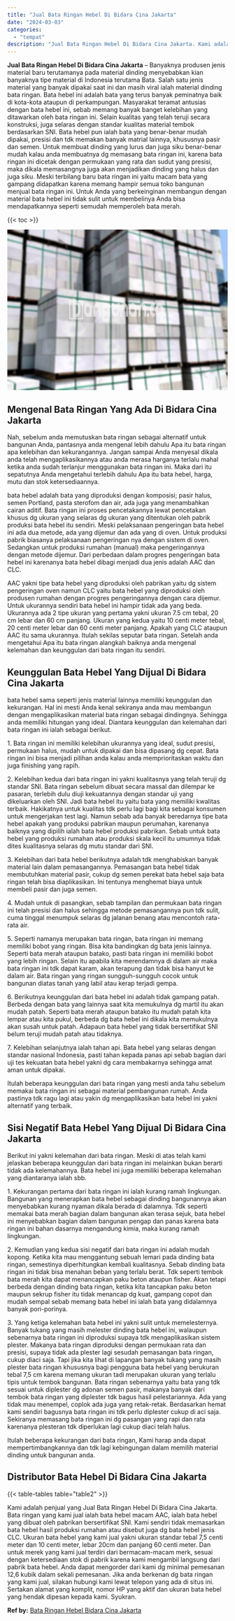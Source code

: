 ```yaml
---
title: "Jual Bata Ringan Hebel Di Bidara Cina Jakarta"
date: "2024-03-03"
categories: 
  - "tempat"
description: "Jual Bata Ringan Hebel Di Bidara Cina Jakarta. Kami adalah penjual yang Jual Bata Ringan Hebel Di Bidara Cina Jakarta. Bata ringan yang kami jual ialah bata..."
---
```


**Jual Bata Ringan Hebel Di Bidara Cina Jakarta** – Banyaknya produsen jenis material baru terutamanya pada material dinding menyebabkan kian banyaknya tipe material di Indonesia terutama Bata. Salah satu jenis material yang banyak dipakai saat ini dan masih viral ialah material dinding bata ringan. Bata hebel ini adalah bata yang terus banyak peminatnya baik di kota-kota ataupun di perkampungan. Masyarakat teramat antusias dengan bata hebel ini, sebab memang banyak banget kelebihan yang ditawarkan oleh bata ringan ini. Selain kualitas yang telah teruji secara konstruksi, juga selaras dengan standar kualitas material tembok berdasarkan SNI. Bata hebel pun ialah bata yang benar-benar mudah dipakai, presisi dan tdk memakan banyak matrial lainnya, khususnya pasir dan semen. Untuk membuat dinding yang lurus dan juga siku benar-benar mudah kalau anda membuatnya dg memasang bata ringan ini, karena bata ringan ini dicetak dengan permukaan yang rata dan sudut yang presisi, maka dikala memasangnya juga akan menjadikan dinding yang halus dan juga siku. Meski terbilang baru bata ringan ini yaitu macam bata yang gampang didapatkan karena memang hampir semua toko bangunan menjual bata ringan ini. Untuk Anda yang berkeinginan membangun dengan material bata hebel ini tidak sulit untuk membelinya Anda bisa mendapatkannya seperti semudah memperoleh bata merah.

{{< toc >}}

![Jual Bata Ringan Hebel Di Bidara Cina Jakarta](/images/jual-hebel-murah-31.png)

## Mengenal Bata Ringan Yang Ada Di Bidara Cina Jakarta

Nah, sebelum anda memutuskan bata ringan sebagai alternatif untuk bangunan Anda, pantasnya anda mengenal lebih dahulu Apa itu bata ringan apa kelebihan dan kekurangannya. Jangan sampai Anda menyesal dikala anda telah mengaplikasikannya atau anda merasa harganya terlalu mahal ketika anda sudah terlanjur menggunakan bata ringan ini. Maka dari itu sepatutnya Anda mengetahui terlebih dahulu Apa itu bata hebel, harga, mutu dan stok ketersediaannya.

bata hebel adalah bata yang diproduksi dengan komposisi; pasir halus, semen Portland, pasta sterofom dan air, ada juga yang menambahkan cairan aditif. Bata ringan ini proses pencetakannya lewat pencetakan khusus dg ukuran yang selaras dg ukuran yang ditentukan oleh pabrik produksi bata hebel itu sendiri. Meski pelaksanaan pengeringan bata hebel ini ada dua metode, ada yang dijemur dan ada yang di oven. Untuk produksi pabrik biasanya pelaksanaan pengeringan nya dengan sistem di oven. Sedangkan untuk produksi rumahan (manual) maka pengeringannya dengan metode dijemur. Dari perbedaan dalam progres pengeringan bata hebel ini karenanya bata hebel dibagi menjadi dua jenis adalah AAC dan CLC.

AAC yakni tipe bata hebel yang diproduksi oleh pabrikan yaitu dg sistem pengeringan oven namun CLC yaitu bata hebel yang diproduksi oleh produsen rumahan dengan progres pengeringannya dengan cara dijemur. Untuk ukurannya sendiri bata hebel ini hampir tidak ada yang beda. Ukurannya ada 2 tipe ukuran yang pertama yakni ukuran 7.5 cm tebal, 20 cm lebar dan 60 cm panjang. Ukuran yang kedua yaitu 10 centi meter tebal, 20 centi meter lebar dan 60 centi meter panjang. Apakah yang CLC ataupun AAC itu sama ukurannya. Itulah sekilas seputar bata ringan. Setelah anda mengetahui Apa itu bata ringan alangkah baiknya anda mengenal kelemahan dan keunggulan dari bata ringan itu sendiri.

## Keunggulan Bata Hebel Yang Dijual Di Bidara Cina Jakarta

bata hebel sama seperti jenis material lainnya memiliki keunggulan dan kekurangan. Hal ini mesti Anda kenal sekiranya anda mau membangun dengan mengaplikasikan material bata ringan sebagai dindingnya. Sehingga anda memiliki hitungan yang ideal. Diantara keunggulan dan kelemahan dari bata ringan ini ialah sebagai berikut.

1\. Bata ringan ini memiliki kelebihan ukurannya yang ideal, sudut presisi, permukaan halus, mudah untuk dipakai dan bisa dipasang dg cepat. Bata ringan ini bisa menjadi pilihan anda kalau anda memprioritaskan waktu dan juga finishing yang rapih.

2\. Kelebihan kedua dari bata ringan ini yakni kualitasnya yang telah teruji dg standar SNI. Bata ringan sebelum dibuat secara massal dan dilempar ke pasaran, terlebih dulu diuji kekuatannya dengan standar uji yang dikeluarkan oleh SNI. Jadi bata hebel itu yaitu bata yang memiliki kwalitas terbaik. Hakikatnya untuk kualitas tdk perlu lagi bagi kita sebagai konsumen untuk mengerjakan test lagi. Namun sebab ada banyak beredarnya tipe bata hebel apakah yang produksi pabrikan maupun perumahan, karenanya baiknya yang dipilih ialah bata hebel produksi pabrikan. Sebab untuk bata hebel yang produksi rumahan atau produksi skala kecil itu umumnya tidak dites kualitasnya selaras dg mutu standar dari SNI.

3\. Kelebihan dari bata hebel berikutnya adalah tdk menghabiskan banyak material lain dalam pemasangannya. Pemasangan bata hebel tidak membutuhkan material pasir, cukup dg semen perekat bata hebel saja bata ringan telah bisa diaplikasikan. Ini tentunya menghemat biaya untuk membeli pasir dan juga semen.

4\. Mudah untuk di pasangkan, sebab tampilan dan permukaan bata ringan ini telah presisi dan halus sehingga metode pemasangannya pun tdk sulit, cuma tinggal menumpuk selaras dg jalanan benang atau mencontoh rata-rata air.

5\. Seperti namanya merupakan bata ringan, bata ringan ini memang memiliki bobot yang ringan. Bisa kita bandingkan dg bata jenis lainnya. Seperti bata merah ataupun batako, pasti bata ringan ini memiliki bobot yang lebih ringan. Selain itu apabila kita merendamnya di dalam air maka bata ringan ini tdk dapat karam, akan terapung dan tidak bisa hanyut ke dalam air. Bata ringan yang ringan sungguh-sungguh cocok untuk bangunan diatas tanah yang labil atau kerap terjadi gempa.

6\. Berikutnya keunggulan dari bata hebel ini adalah tidak gampang patah. Berbeda dengan bata yang lainnya saat kita memukulnya dg martil itu akan mudah patah. Seperti bata merah ataupun batako itu mudah patah kita lempar atau kita pukul, berbeda dg bata hebel ini dikala kita memukulnya akan susah untuk patah. Adapaun bata hebel yang tidak bersertifikat SNI belum teruji mudah patah atau tidaknya.

7\. Kelebihan selanjutnya ialah tahan api. Bata hebel yang selaras dengan standar nasional Indonesia, pasti tahan kepada panas api sebab bagian dari uji tes kekuatan bata hebel yakni dg cara membakarnya sehingga amat aman untuk dipakai.

Itulah beberapa keunggulan dari bata ringan yang mesti anda tahu sebelum memakai bata ringan ini sebagai material pembangunan rumah. Anda pastinya tdk ragu lagi atau yakin dg mengaplikasikan bata hebel ini yakni alternatif yang terbaik.

## Sisi Negatif Bata Hebel Yang Dijual Di Bidara Cina Jakarta

Berikut ini yakni kelemahan dari bata ringan. Meski di atas telah kami jelaskan beberapa keunggulan dari bata ringan ini melainkan bukan berarti tidak ada kelemahannya. Bata hebel ini juga memiliki beberapa kelemahan yang diantaranya ialah sbb.

1\. Kekurangan pertama dari bata ringan ini ialah kurang ramah lingkungan. Bangunan yang menerapkan bata hebel sebagai dinding bangunannya akan menyebabkan kurang nyaman dikala berada di dalamnya. Tdk seperti memakai bata merah bagian dalam bangunan akan terasa sejuk, bata hebel ini menyebabkan bagian dalam bangunan pengap dan panas karena bata ringan ini bahan dasarnya mengandung kimia, maka kurang ramah lingkungan.

2\. Kemudian yang kedua sisi negatif dari bata ringan ini adalah mudah kopong. Ketika kita mau menggantung sebuah lemari pada dinding bata ringan, semestinya diperhitungkan kembali kualitasnya. Sebab dinding bata ringan ini tidak bisa menahan beban yang terlalu berat. Tdk seperti tembok bata merah kita dapat menancapkan paku beton ataupun fisher. Akan tetapi berbeda dengan dinding bata ringan, ketika kita tancapkan paku beton maupun sekrup fisher itu tidak menancap dg kuat, gampang copot dan mudah sempal sebab memang bata hebel ini ialah bata yang didalamnya banyak pori-porinya.

3\. Yang ketiga kelemahan bata hebel ini yakni sulit untuk memelesternya. Banyak tukang yang masih melester dinding bata hebel ini, walaupun sebenarnya bata ringan ini diproduksi supaya tdk mengaplikasikan sistem plester. Makanya bata ringan diproduksi dengan permukaan rata dan presisi, supaya tidak ada plester lagi sesudah pemasangan bata ringan, cukup diaci saja. Tapi jika kita lihat di lapangan banyak tukang yang masih plester bata ringan khususnya bagi pengguna bata hebel yang berukuran tebal 7,5 cm karena memang ukuran tadi merupakan ukuran yang terlalu tipis untuk tembok bangunan. Bata ringan sebenarnya yaitu bata yang tdk sesuai untuk diplester dg adonan semen pasir, makanya banyak dari tembok bata ringan yang diplester tdk bagus hasil pelestariannya. Ada yang tidak mau menempel, coplok ada juga yang retak-retak. Berdasarkan hemat kami sendiri bagusnya bata ringan ini tdk perlu diplester cukup di aci saja. Sekiranya memasang bata ringan ini dg pasangan yang rapi dan rata karenanya plesteran tdk diperlukan lagi cukup diaci telah halus.

Itulah beberapa kekurangan dari bata ringan, Kami harap anda dapat mempertimbangkannya dan tdk lagi kebingungan dalam memilih material dinding untuk bangunan anda.

## Distributor Bata Hebel Di Bidara Cina Jakarta

{{< table-tables table="table2" >}}

Kami adalah penjual yang Jual Bata Ringan Hebel Di Bidara Cina Jakarta. Bata ringan yang kami jual ialah bata hebel macam AAC, ialah bata hebel yang dibuat oleh pabrikan bersertifikat SNI. Kami sendiri tidak memasarkan bata hebel hasil produksi rumahan atau disebut juga dg bata hebel jenis CLC. Ukuran bata hebel yang kami jual yakni ukuran standar tebal 7,5 centi meter dan 10 centi meter, lebar 20cm dan panjang 60 centi meter. Dan untuk merek yang kami jual terdiri dari bermacam-macam merk, sesuai dengan ketersediaan stok di pabrik karena kami mengambil langsung dari pabrik bata hebel. Anda dapat mengorder dari kami dg minimal pemesanan 12,6 kubik dalam sekali pemesanan. Jika anda berkenan dg bata ringan yang kami jual, silakan hubungi kami lewat telepon yang ada di situs ini. Sertakan alamat yang komplit, nomor HP yang aktif dan ukuran bata hebel yang hendak dipesan kepada kami. Syukran.

**Ref by:** [Bata Ringan Hebel Bidara Cina Jakarta](https://id.wikipedia.org/wiki/Bata)
